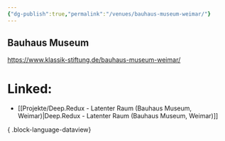 ```yaml
---
{"dg-publish":true,"permalink":"/venues/bauhaus-museum-weimar/"}
---
```


## Bauhaus Museum
https://www.klassik-stiftung.de/bauhaus-museum-weimar/

# Linked:
- [[Projekte/Deep.Redux - Latenter Raum (Bauhaus Museum, Weimar)\|Deep.Redux - Latenter Raum (Bauhaus Museum, Weimar)]]

{ .block-language-dataview}
